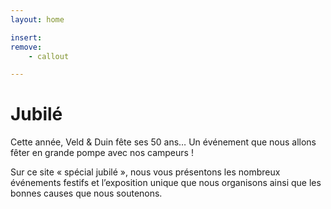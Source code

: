 ```yaml
---
layout: home

insert:
remove:
    - callout

---
```


# Jubilé

Cette année, Veld & Duin fête ses 50 ans… Un événement que nous allons fêter en grande pompe avec nos campeurs ! 

Sur ce site « spécial jubilé », nous vous présentons les nombreux événements festifs et l’exposition unique que nous organisons ainsi que les bonnes causes que nous soutenons.





